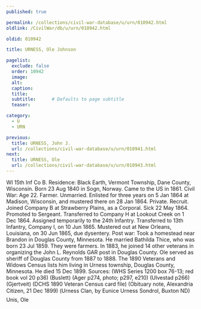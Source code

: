 ```yaml
---
published: true

permalink: /collections/civil-war-database/u/urn/010942.html
oldlink: /CivilWar/db/u/urn/010942.html

oldid: 010942

title: URNESS, Ole Johnson

pagelist:
  exclude: false
  order: 10942
  image: 
  alt:
  caption:
  title:
  subtitle:      # Defaults to page subtitle
  teaser:

category: 
  - U 
  - URN

previous:
  title: URNESS, John J.
  url: /collections/civil-war-database/u/urn/010941.html  
next:
  title: URNESS, Ole
  url: /collections/civil-war-database/u/urn/010943.html   
---
```

WI 15th Inf Co B. Residence: Black Earth, Vermont Township, Dane County, Wisconsin. Born 23 Aug 1840 in Sogn, Norway. Came to the US in 1861. Civil War: Age 22. Farmer. Unmarried. Enlisted for three years on 5 Jan 1864 at Madison, Wisconsin, and mustered there on 28 Jan 1864. Private. Recruit. Joined Company B at Strawberry Plains, as a Corporal. Sick 22 May 1864. Promoted to Sergeant. Transferred to Company H at Lookout Creek on 1 Dec 1864. Assigned temporarily to the 24th Infantry. Transferred to 13th Infantry, Company I, on 10 Jun 1865. Mustered out at New Orleans, Louisiana, on 30 Jun 1865, due dysentery. Post war: Took a homestead near Brandon in Douglas County, Minnesota. He married Bathilda Thice, who was born 23 Jul 1859. They were farmers. In 1883, he joined 14 other veterans in organizing the John L. Reynolds GAR post in Douglas County. Ole served as sheriff of Douglas County from 1887 to 1888. The 1890 Veterans and Widows Census lists him living in Urness township, Douglas County, Minnesota. He died 15 Dec 1899. Sources: (WHS Series 1200 box 76-13; red book vol 20 p36) (Buslett) (Ager p274, photo; p297, e210) (Ulvestad p266) (Gjertveit) (DCHS 1890 Veteran Census card file) (Obituary note, Alexandria Citizen, 21 Dec 1899) (&#147;Urness Clan&#148;, by Eunice Urness Sondrol, Buxton ND) &#147;Unis, Ole&#148;